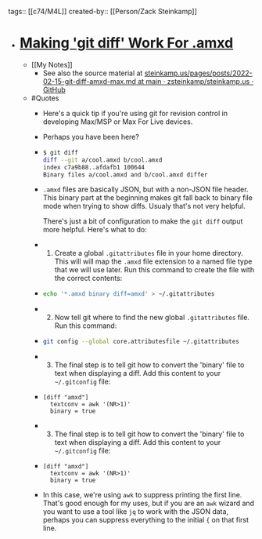 tags:: [[c74/M4L]]
created-by:: [[Person/Zack Steinkamp]]

- # [Making 'git diff' Work For .amxd](https://steinkamp.us/posts/2022-02-15-git-diff-amxd-max)
	- [[My Notes]]
		- See also the source material at [steinkamp.us/pages/posts/2022-02-15-git-diff-amxd-max.md at main · zsteinkamp/steinkamp.us · GitHub](https://github.com/zsteinkamp/steinkamp.us/blob/main/pages/posts/2022-02-15-git-diff-amxd-max.md)
	- #Quotes
		- Here's a quick tip if you're using git for revision control in developing Max/MSP or Max For Live devices.
		- Perhaps you have been here?
		- ```bash
		  $ git diff
		  diff --git a/cool.amxd b/cool.amxd
		  index c7a9b88..afdafb1 100644
		  Binary files a/cool.amxd and b/cool.amxd differ
		  ```
		- `.amxd` files are basically JSON, but with a non-JSON file header. This binary part at the beginning makes git fall back to binary file mode when trying to show diffs. Usualy that's not very helpful.
		  
		  There's just a bit of configuration to make the `git diff` output more helpful. Here's what to do:
		- 1. Create a global `.gitattributes` file in your home directory. This will will map the `.amxd` file extension to a named file type that we will use later. Run this command to create the file with the correct contents:
		- ```bash
		  echo '*.amxd binary diff=amxd' > ~/.gitattributes
		  ```
		- 2. Now tell git where to find the new global `.gitattributes` file. Run this command:
		- ```bash
		  git config --global core.attributesfile ~/.gitattributes
		  ```
		- 3. The final step is to tell git how to convert the 'binary' file to text when displaying a diff. Add this content to your `~/.gitconfig` file:
		- ```config
		  [diff "amxd"]
		    textconv = awk '(NR>1)'
		    binary = true
		  ```
		- 3. The final step is to tell git how to convert the 'binary' file to text when displaying a diff. Add this content to your `~/.gitconfig` file:
		- ```config
		  [diff "amxd"]
		    textconv = awk '(NR>1)'
		    binary = true
		  ```
		- In this case, we're using `awk` to suppress printing the first line. That's good enough for my uses, but if you are an `awk` wizard and you want to use a tool like `jq` to work with the JSON data, perhaps you can suppress everything to the initial `{` on that first line.